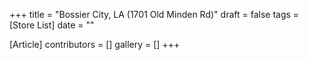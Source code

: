 +++
title = "Bossier City, LA (1701 Old Minden Rd)"
draft = false
tags = [Store List]
date = ""

[Article]
contributors = []
gallery = []
+++